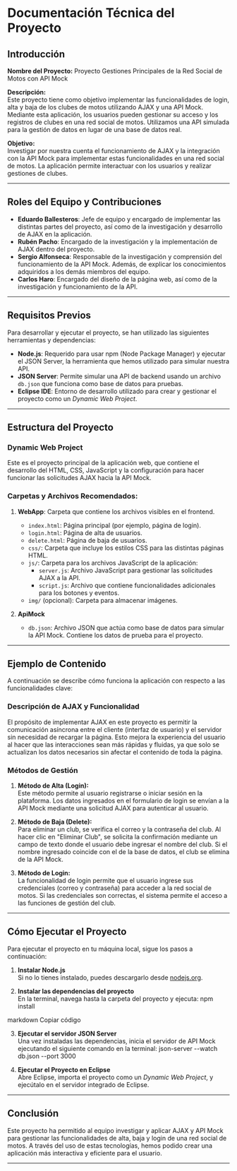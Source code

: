 
# Documentación Técnica del Proyecto

## Introducción

**Nombre del Proyecto:** Proyecto Gestiones Principales de la Red Social de Motos con API Mock

**Descripción:**  
Este proyecto tiene como objetivo implementar las funcionalidades de login, alta y baja de los clubes de motos utilizando AJAX y una API Mock. Mediante esta aplicación, los usuarios pueden gestionar su acceso y los registros de clubes en una red social de motos. Utilizamos una API simulada para la gestión de datos en lugar de una base de datos real.

**Objetivo:**  
Investigar por nuestra cuenta el funcionamiento de AJAX y la integración con la API Mock para implementar estas funcionalidades en una red social de motos. La aplicación permite interactuar con los usuarios y realizar gestiones de clubes.

---

## Roles del Equipo y Contribuciones

- **Eduardo Ballesteros**: Jefe de equipo y encargado de implementar las distintas partes del proyecto, así como de la investigación y desarrollo de AJAX en la aplicación.
- **Rubén Pacho**: Encargado de la investigación y la implementación de AJAX dentro del proyecto.
- **Sergio Alfonseca**: Responsable de la investigación y comprensión del funcionamiento de la API Mock. Además, de explicar los conocimientos adquiridos a los demás miembros del equipo.
- **Carlos Haro**: Encargado del diseño de la página web, así como de la investigación y funcionamiento de la API.

---

## Requisitos Previos

Para desarrollar y ejecutar el proyecto, se han utilizado las siguientes herramientas y dependencias:

- **Node.js**: Requerido para usar npm (Node Package Manager) y ejecutar el JSON Server, la herramienta que hemos utilizado para simular nuestra API.
- **JSON Server**: Permite simular una API de backend usando un archivo `db.json` que funciona como base de datos para pruebas.
- **Eclipse IDE**: Entorno de desarrollo utilizado para crear y gestionar el proyecto como un *Dynamic Web Project*.

---

## Estructura del Proyecto

### Dynamic Web Project
Este es el proyecto principal de la aplicación web, que contiene el desarrollo del HTML, CSS, JavaScript y la configuración para hacer funcionar las solicitudes AJAX hacia la API Mock.

### Carpetas y Archivos Recomendados:

1. **WebApp**: Carpeta que contiene los archivos visibles en el frontend.
    - `index.html`: Página principal (por ejemplo, página de login).
    - `login.html`: Página de alta de usuarios.
    - `delete.html`: Página de baja de usuarios.
    - `css/`: Carpeta que incluye los estilos CSS para las distintas páginas HTML.
    - `js/`: Carpeta para los archivos JavaScript de la aplicación:
        - `server.js`: Archivo JavaScript para gestionar las solicitudes AJAX a la API.
        - `script.js`: Archivo que contiene funcionalidades adicionales para los botones y eventos.
    - `img/` (opcional): Carpeta para almacenar imágenes.

2. **ApiMock**
    - `db.json`: Archivo JSON que actúa como base de datos para simular la API Mock. Contiene los datos de prueba para el proyecto.

---

## Ejemplo de Contenido

A continuación se describe cómo funciona la aplicación con respecto a las funcionalidades clave:

### Descripción de AJAX y Funcionalidad

El propósito de implementar AJAX en este proyecto es permitir la comunicación asíncrona entre el cliente (interfaz de usuario) y el servidor sin necesidad de recargar la página. Esto mejora la experiencia del usuario al hacer que las interacciones sean más rápidas y fluidas, ya que solo se actualizan los datos necesarios sin afectar el contenido de toda la página.

### Métodos de Gestión

1. **Método de Alta (Login):**  
   Este método permite al usuario registrarse o iniciar sesión en la plataforma. Los datos ingresados en el formulario de login se envían a la API Mock mediante una solicitud AJAX para autenticar al usuario.

2. **Método de Baja (Delete):**  
   Para eliminar un club, se verifica el correo y la contraseña del club. Al hacer clic en "Eliminar Club", se solicita la confirmación mediante un campo de texto donde el usuario debe ingresar el nombre del club. Si el nombre ingresado coincide con el de la base de datos, el club se elimina de la API Mock.

3. **Método de Login:**  
   La funcionalidad de login permite que el usuario ingrese sus credenciales (correo y contraseña) para acceder a la red social de motos. Si las credenciales son correctas, el sistema permite el acceso a las funciones de gestión del club.

---

## Cómo Ejecutar el Proyecto

Para ejecutar el proyecto en tu máquina local, sigue los pasos a continuación:

1. **Instalar Node.js**  
   Si no lo tienes instalado, puedes descargarlo desde [nodejs.org](https://nodejs.org).

2. **Instalar las dependencias del proyecto**  
   En la terminal, navega hasta la carpeta del proyecto y ejecuta:
npm install

markdown
Copiar código

3. **Ejecutar el servidor JSON Server**  
Una vez instaladas las dependencias, inicia el servidor de API Mock ejecutando el siguiente comando en la terminal:
json-server --watch db.json --port 3000

4. **Ejecutar el Proyecto en Eclipse**  
Abre Eclipse, importa el proyecto como un *Dynamic Web Project*, y ejecútalo en el servidor integrado de Eclipse.

---

## Conclusión

Este proyecto ha permitido al equipo investigar y aplicar AJAX y API Mock para gestionar las funcionalidades de alta, baja y login de una red social de motos. A través del uso de estas tecnologías, hemos podido crear una aplicación más interactiva y eficiente para el usuario.

---
